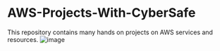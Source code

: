 # AWS-Projects-With-CyberSafe
This repository contains many hands on projects on AWS services and resources.
![image](https://user-images.githubusercontent.com/112861600/191002250-a7a8d772-edc1-4209-9f66-db7aeeed9b65.png)

